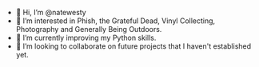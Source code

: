 - 👋 Hi, I’m @natewesty
- 👀 I’m interested in Phish, the Grateful Dead, Vinyl Collecting, Photography and Generally Being Outdoors.
- 🌱 I’m currently improving my Python skills.
- 💞️ I’m looking to collaborate on future projects that I haven't established yet.

<!---
natewesty/natewesty is a ✨ special ✨ repository because its `README.md` (this file) appears on your GitHub profile.
You can click the Preview link to take a look at your changes.
--->
